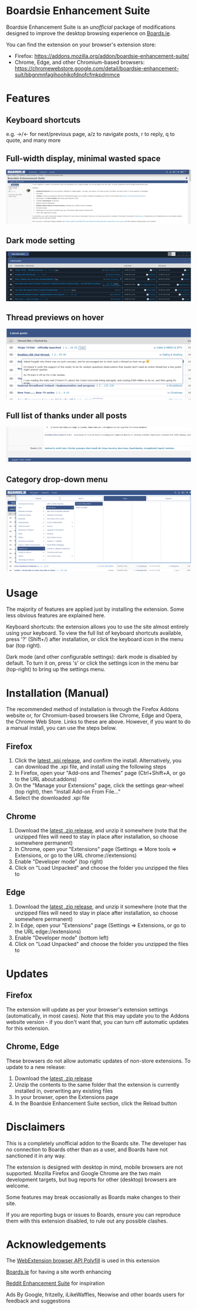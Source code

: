 # Boardsie Enhancement Suite
Boardsie Enhancement Suite is an *unofficial* package of modifications designed to improve the desktop browsing experience on [Boards.ie](https://www.boards.ie).

You can find the extension on your browser's extension store:
* Firefox: https://addons.mozilla.org/addon/boardsie-enhancement-suite/
* Chrome, Edge, and other Chromium-based browsers: https://chromewebstore.google.com/detail/boardsie-enhancement-suit/bbgnmnfagihoohjkofdnofcfmkpdmmce

# Features
## Keyboard shortcuts
e.g. →/← for next/previous page, a/z to navigate posts, r to reply, q to quote, and many more

## Full-width display, minimal wasted space
![Full-width display](images/screenshot-full-width.png)

## Dark mode setting
![Dark mode](images/screenshot-dark-mode.png)

## Thread previews on hover
![Thread previews](images/screenshot-preview.png)

## Full list of thanks under all posts
![Thanks list](images/screenshot-thanks.png)

## Category drop-down menu
![Category menu](images/screenshot-category-menu.png)

# Usage
The majority of features are applied just by installing the extension. Some less obvious features are explained here.

Keyboard shortcuts: the extension allows you to use the site almost entirely using your keyboard. To view the full list of keyboard shortcuts available, press '?' (Shift+/) after installation, or click the keyboard icon in the menu bar (top right).

Dark mode (and other configurable settings): dark mode is disabled by default. To turn it on, press 's' or click the settings icon in the menu bar (top-right) to bring up the settings menu.

# Installation (Manual)
The recommended method of installation is through the Firefox Addons website or, for Chromium-based browsers like Chrome, Edge and Opera, the Chrome Web Store. Links to these are above. However, if you want to do a manual install, you can use the steps below.

## Firefox
1. Click the [latest .xpi release](https://github.com/28064212/boardsie-enhancement-suite/releases/latest/download/boardsie-enhancement-suite.xpi), and confirm the install. Alternatively, you can download the .xpi file, and install using the following steps
1. In Firefox, open your "Add-ons and Themes" page (Ctrl+Shift+A, or go to the URL about:addons)
1. On the "Manage your Extensions" page, click the settings gear-wheel (top right), then "Install Add-on From File..."
1. Select the downloaded .xpi file

## Chrome
1. Download the [latest .zip release](https://github.com/28064212/boardsie-enhancement-suite/releases/latest/download/boardsie-enhancement-suite.zip), and unzip it somewhere (note that the unzipped files will need to stay in place after installation, so choose somewhere permanent)
1. In Chrome, open your "Extensions" page (Settings => More tools => Extensions, or go to the URL chrome://extensions)
1. Enable "Developer mode" (top right)
1. Click on "Load Unpacked" and choose the folder you unzipped the files to

## Edge
1. Download the [latest .zip release](https://github.com/28064212/boardsie-enhancement-suite/releases/latest/download/boardsie-enhancement-suite.zip), and unzip it somewhere (note that the unzipped files will need to stay in place after installation, so choose somewhere permanent)
1. In Edge, open your "Extensions" page (Settings => Extensions, or go to the URL edge://extensions)
1. Enable "Developer mode" (bottom left)
1. Click on "Load Unpacked" and choose the folder you unzipped the files to

# Updates
## Firefox
The extension will update as per your browser's extension settings (automatically, in most cases). Note that this may update you to the Addons website version - if you don't want that, you can turn off automatic updates for this extension.

## Chrome, Edge
These browsers do not allow automatic updates of non-store extensions. To update to a new release:
1. Download the [latest .zip release](https://github.com/28064212/boardsie-enhancement-suite/releases/latest/download/boardsie-enhancement-suite.zip)
1. Unzip the contents to the same folder that the extension is currently installed in, overwriting any existing files
1. In your browser, open the Extensions page
1. In the Boardsie Enhancement Suite section, click the Reload button

# Disclaimers
This is a completely unofficial addon to the Boards site. The developer has no connection to Boards other than as a user, and Boards have not sanctioned it in any way.

The extension is designed with desktop in mind, mobile browsers are not supported. Mozilla Firefox and Google Chrome are the two main development targets, but bug reports for other (desktop) browsers are welcome.

Some features may break occasionally as Boards make changes to their site.

If you are reporting bugs or issues to Boards, ensure you can reproduce them with this extension disabled, to rule out any possible clashes.

# Acknowledgements
The [WebExtension browser API Polyfill](https://github.com/mozilla/webextension-polyfill) is used in this extension

[Boards.ie](https://www.boards.ie) for having a site worth enhancing

[Reddit Enhancement Suite](https://redditenhancementsuite.com/) for inspiration

Ads By Google, fritzelly, iLikeWaffles, Neowise and other boards users for feedback and suggestions